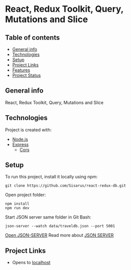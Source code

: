 # React, Redux Toolkit, Query, Mutations and Slice


## Table of contents
* [General info](#general-info)
* [Technologies](#technologies)
* [Setup](#setup)
* [Project Links](#project-links)
* [Features](#features)
* [Project Status](#project-status)

## General info
React, Redux Toolkit, Query, Mutations and Slice

## Technologies
Project is created with:
* [Node.js](https://nodejs.org/en)
* [Express](https://expressjs.com/)
     - [Cors](https://expressjs.com/en/resources/middleware/cors.html)

## Setup
To run this project, install it locally using npm:
```
git clone https://github.com/Sisarus/react-redux-db.git
```

Open project folder:
```
npm install
npm run dev
```
Start JSON server same folder in Git Bash:
```
json-server --watch data/traveldb.json --port 5001
```
[Open JSON-SERVER](http://localhost:5001/destination)
Read more about [JSON SERVER](https://www.npmjs.com/package/json-server)

## Project Links

* Opens to [localhost](http://localhost:3001/api/notes)

